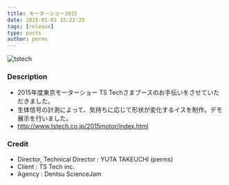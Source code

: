 ```yaml
---
title: モーターショー2015
date: 2015-01-01 15:22:25
tags: [release]
type: posts
author: perms
---
```


![tstech](http://www.tstech.co.jp/2015motor/boothreport/img/hd_boothreport@2x.jpg "tstech")

### Description
- 2015年度東京モーターショー TS Techさまブースのお手伝いをさせていただきました。
- 生体信号の計測によって、気持ちに応じて形状が変化するイスを制作。デモ展示を行いました。
- http://www.tstech.co.jp/2015motor/index.html
<!-- ### Award
- WIRED CREATIVE HACK AWARD BEST PRESENTATION (2014) -->

### Credit
- Director, Technical Director : YUTA TAKEUCHI (perms)
- Client : TS Tech inc.
- Agency : Dentsu ScienceJam

<!-- ### Demo Movie
<iframe src="https://player.vimeo.com/video/83606253" width="720" height="405" frameborder="0" webkitallowfullscreen mozallowfullscreen allowfullscreen></iframe> -->
